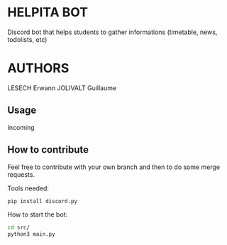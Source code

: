 # HELPITA BOT
Discord bot that helps students to gather informations (timetable, news, todolists, etc)

# AUTHORS
LESECH Erwann
JOLIVALT Guillaume

## Usage
Incoming

## How to contribute

Feel free to contribute with your own branch and then to do some merge requests.

Tools needed:
```sh
pip install discord.py
```

How to start the bot:
```sh
cd src/
python3 main.py
```